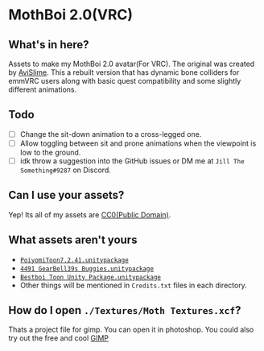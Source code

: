 # MothBoi 2.0(VRC)

## What's in here?

Assets to make my MothBoi 2.0 avatar(For VRC). The original was created by [AviSlime](https://avislime.carrd.co/). This a rebuilt version that has dynamic bone colliders for emmVRC users along with basic quest compatibility and some slightly different animations.

## Todo

- [ ] Change the sit-down animation to a cross-legged one.
- [ ] Allow toggling between sit and prone animations when the viewpoint is low to the ground.
- [ ] idk throw a suggestion into the GitHub issues or DM me at `Jill The Something#9287` on Discord.

## Can I use your assets?

Yep! Its all of my assets are [CC0(Public Domain)](https://creativecommons.org/publicdomain/zero/1.0/).

## What assets aren't yours

- [`PoiyomiToon7.2.41.unitypackage`](https://github.com/poiyomi/PoiyomiToonShader/releases) 
- [`4491 GearBell39s Buggies.unitypackage`](https://www.vrcarena.com/assets/IXfkpasdHm45lcq7SznY)
- [`Bestboi Toon Unity Package.unitypackage`](https://www.vrcarena.com/assets/Zag2HG45Acpfjq4LxilG)
- Other things will be mentioned in `Credits.txt` files in each directory.

## How do I open `./Textures/Moth Textures.xcf`?

Thats a project file for gimp. You can open it in photoshop. You could also try out the free and cool [GIMP](https://www.gimp.org/)

